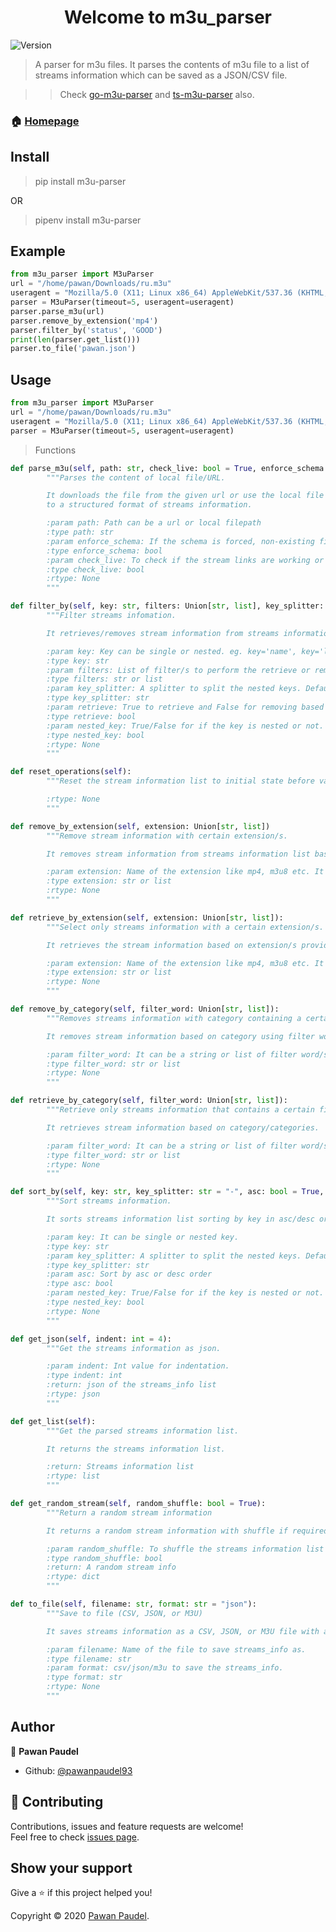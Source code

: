 <h1 align="center">Welcome to m3u_parser</h1>
<p>
  <img alt="Version" src="https://img.shields.io/badge/version-0.2.0-blue.svg?cacheSeconds=2592000" />
</p>

> A parser for m3u files.
> It parses the contents of m3u file to a list of streams information which can be saved as a JSON/CSV file.

> > Check [go-m3u-parser](https://github.com/pawanpaudel93/go-m3u-parser) and [ts-m3u-parser](https://github.com/pawanpaudel93/ts-m3u-parser) also.

### 🏠 [Homepage](https://github.com/pawanpaudel93/m3u_parser)

## Install

> pip install m3u-parser

OR

> pipenv install m3u-parser

## Example

```python
from m3u_parser import M3uParser
url = "/home/pawan/Downloads/ru.m3u"
useragent = "Mozilla/5.0 (X11; Linux x86_64) AppleWebKit/537.36 (KHTML, like Gecko) Chrome/86.0.4240.75 Safari/537.36"
parser = M3uParser(timeout=5, useragent=useragent)
parser.parse_m3u(url)
parser.remove_by_extension('mp4')
parser.filter_by('status', 'GOOD')
print(len(parser.get_list()))
parser.to_file('pawan.json')
```

## Usage

```python
from m3u_parser import M3uParser
url = "/home/pawan/Downloads/ru.m3u"
useragent = "Mozilla/5.0 (X11; Linux x86_64) AppleWebKit/537.36 (KHTML, like Gecko) Chrome/86.0.4240.75 Safari/537.36"
parser = M3uParser(timeout=5, useragent=useragent)
```

> Functions

```python
def parse_m3u(self, path: str, check_live: bool = True, enforce_schema: bool = False):
        """Parses the content of local file/URL.

        It downloads the file from the given url or use the local file path to get the content and parses line by line
        to a structured format of streams information.

        :param path: Path can be a url or local filepath
        :type path: str
        :param enforce_schema: If the schema is forced, non-existing fields in a stream are filled with None/null. If it is not enforced, non-existing fields are ignored
        :type enforce_schema: bool
        :param check_live: To check if the stream links are working or not
        :type check_live: bool
        :rtype: None
        """

def filter_by(self, key: str, filters: Union[str, list], key_splitter: str = "-", retrieve: bool = True, nested_key: bool = False):
        """Filter streams infomation.

        It retrieves/removes stream information from streams information list using filter/s on key.

        :param key: Key can be single or nested. eg. key='name', key='language-name'
        :type key: str
        :param filters: List of filter/s to perform the retrieve or remove operation.
        :type filters: str or list
        :param key_splitter: A splitter to split the nested keys. Default: "-"
        :type key_splitter: str
        :param retrieve: True to retrieve and False for removing based on key.
        :type retrieve: bool
        :param nested_key: True/False for if the key is nested or not.
        :type nested_key: bool
        :rtype: None
        """

def reset_operations(self):
        """Reset the stream information list to initial state before various operations.

        :rtype: None
        """

def remove_by_extension(self, extension: Union[str, list])
        """Remove stream information with certain extension/s.

        It removes stream information from streams information list based on extension/s provided.

        :param extension: Name of the extension like mp4, m3u8 etc. It can be a string or list of extension/s.
        :type extension: str or list
        :rtype: None
        """

def retrieve_by_extension(self, extension: Union[str, list]):
        """Select only streams information with a certain extension/s.

        It retrieves the stream information based on extension/s provided.

        :param extension: Name of the extension like mp4, m3u8 etc. It can be a string or list of extension/s.
        :type extension: str or list
        :rtype: None
        """

def remove_by_category(self, filter_word: Union[str, list]):
        """Removes streams information with category containing a certain filter word/s.

        It removes stream information based on category using filter word/s.

        :param filter_word: It can be a string or list of filter word/s.
        :type filter_word: str or list
        :rtype: None
        """

def retrieve_by_category(self, filter_word: Union[str, list]):
        """Retrieve only streams information that contains a certain filter word/s.

        It retrieves stream information based on category/categories.

        :param filter_word: It can be a string or list of filter word/s.
        :type filter_word: str or list
        :rtype: None
        """

def sort_by(self, key: str, key_splitter: str = "-", asc: bool = True, nested_key: bool = False):
        """Sort streams information.

        It sorts streams information list sorting by key in asc/desc order.

        :param key: It can be single or nested key.
        :type key: str
        :param key_splitter: A splitter to split the nested keys. Default: "-"
        :type key_splitter: str
        :param asc: Sort by asc or desc order
        :type asc: bool
        :param nested_key: True/False for if the key is nested or not.
        :type nested_key: bool
        :rtype: None
        """

def get_json(self, indent: int = 4):
        """Get the streams information as json.

        :param indent: Int value for indentation.
        :type indent: int
        :return: json of the streams_info list
        :rtype: json
        """

def get_list(self):
        """Get the parsed streams information list.

        It returns the streams information list.

        :return: Streams information list
        :rtype: list
        """

def get_random_stream(self, random_shuffle: bool = True):
        """Return a random stream information

        It returns a random stream information with shuffle if required.

        :param random_shuffle: To shuffle the streams information list before returning the random stream information.
        :type random_shuffle: bool
        :return: A random stream info
        :rtype: dict
        """

def to_file(self, filename: str, format: str = "json"):
        """Save to file (CSV, JSON, or M3U)

        It saves streams information as a CSV, JSON, or M3U file with a given filename and format parameters.

        :param filename: Name of the file to save streams_info as.
        :type filename: str
        :param format: csv/json/m3u to save the streams_info.
        :type format: str
        :rtype: None
        """
```

## Author

👤 **Pawan Paudel**

- Github: [@pawanpaudel93](https://github.com/pawanpaudel93)

## 🤝 Contributing

Contributions, issues and feature requests are welcome!<br />Feel free to check [issues page](https://github.com/pawanpaudel93/m3u_parser/issues).

## Show your support

Give a ⭐️ if this project helped you!

Copyright © 2020 [Pawan Paudel](https://github.com/pawanpaudel93).<br />
